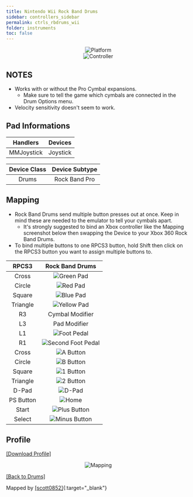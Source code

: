 ```yaml
---
title: Nintendo Wii Rock Band Drums
sidebar: controllers_sidebar
permalink: ctrls_rbdrums_wii
folder: instruments
toc: false
---
```


<div align="center"> <img src="https://carlmylo.github.io/docu-rpcs3/images/instruments/plat/wii.png" alt="Platform" title="Platform"></div>

<div align="center"> <img src="https://carlmylo.github.io/docu-rpcs3/images/instruments/cont/wiirbdrmscontroller.png" alt="Controller" title="Controller"></div>

## NOTES

* Works with or without the Pro Cymbal expansions.
	* Make sure to tell the game which cymbals are connected in the Drum Options menu.
* Velocity sensitivity doesn't seem to work.

## Pad Informations

| Handlers | Devices |
|:------------------:|:---------------------:|
| MMJoystick | Joystick |

| Device Class | Device Subtype |
|:------------------:|:---------------------:|
| Drums | Rock Band Pro |

## Mapping

* Rock Band Drums send multiple button presses out at once. Keep in mind these are needed to the emulator to tell your cymbals apart.
	* It's strongly suggested to bind an Xbox controller like the Mapping screenshot below then swapping the Device to your Xbox 360 Rock Band Drums.
* To bind multiple buttons to one RPCS3 button, hold Shift then click on the RPCS3 button you want to assign multiple buttons to.

| **RPCS3**    | **Rock Band Drums** |
|:--------:|:-------------------:|
| Cross | ![Green Pad](https://carlmylo.github.io/docu-rpcs3/images/btns/drms/rb/gp.png "Green Pad") |
| Circle | ![Red Pad](https://carlmylo.github.io/docu-rpcs3/images/btns/drms/rb/rp.png "Red Pad") |
| Square | ![Blue Pad](https://carlmylo.github.io/docu-rpcs3/images/btns/drms/rb/bp.png "Blue Pad") |
| Triangle | ![Yellow Pad](https://carlmylo.github.io/docu-rpcs3/images/btns/drms/rb/yp.png "Yellow Pad") |
| R3 | Cymbal Modifier |
| L3 | Pad Modifier |
| L1 | ![Foot Pedal](https://carlmylo.github.io/docu-rpcs3/images/btns/drms/rb/kp.png "Foot Pedal") |
| R1 | ![Second Foot Pedal](https://carlmylo.github.io/docu-rpcs3/images/btns/drms/rb/kp.png "Second Foot Pedal") |
| Cross | ![A Button](https://carlmylo.github.io/docu-rpcs3/images/btns/ctrls/wii/a.png "A Button") |
| Circle | ![B Button](https://carlmylo.github.io/docu-rpcs3/images/btns/ctrls/wii/b.png "B Button") |
| Square | ![1 Button](https://carlmylo.github.io/docu-rpcs3/images/btns/ctrls/wii/1.png "1 Button") |
| Triangle | ![2 Button](https://carlmylo.github.io/docu-rpcs3/images/btns/ctrls/wii/2.png "2 Button") |
| D-Pad | ![D-Pad](https://carlmylo.github.io/docu-rpcs3/images/btns/ctrls/wii/dpad.png "D-Pad") |
| PS Button | ![Home](https://carlmylo.github.io/docu-rpcs3/images/btns/drms/rb/home.png "Home") |
| Start | ![Plus Button](https://carlmylo.github.io/docu-rpcs3/images/btns/ctrls/wii/plu.png "Plus Button") |
| Select | ![Minus Button](https://carlmylo.github.io/docu-rpcs3/images/btns/ctrls/wii/min.png "Minus Button") |

## Profile

[[Download Profile]](https://github.com/carlmylo/docu-rpcs3/raw/gh-pages/instrument-repo/Wii%20Rock%20Band%20Drums.7z)

<div align="center"> <img src="https://carlmylo.github.io/docu-rpcs3/images/instruments/maps/wiirbdrmsmapping.png" alt="Mapping" title="Mapping"></div>

[[Back to Drums]](https://carlmylo.github.io/docu-rpcs3/ctrls_drums)

Mapped by [[scott0852]](https://twitter.com/scott0852){:target="_blank"}